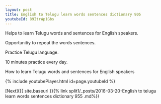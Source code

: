 ```yaml
---
layout: post
title: English to Telugu learn words sentences dictionary 905 
youtubeId: 89ItrWp1Gbs
---
```

 
 
Helps to learn Telugu words and sentences for English speakers.

Opportunitiy to repeat the words sentences. 

Practice Telugu language. 
 
10 minutes practice every day. 
 
How to learn Telugu words and sentences for English speakers 
 
{% include youtubePlayer.html id=page.youtubeId %}
 
 
[Next]({{ site.baseurl }}{% link  split1/_posts/2016-03-20-English to telugu learn words sentences dictionary 955 .md%})
 
